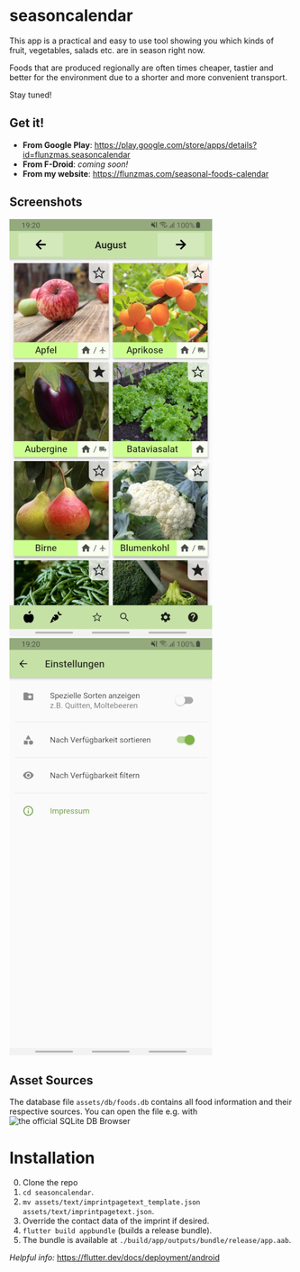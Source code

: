 # seasoncalendar

This app is a practical and easy to use tool showing you which kinds of fruit, vegetables, salads etc. are in season right now.

Foods that are produced regionally are often times cheaper, tastier and better for the environment due to a shorter and more convenient transport.

Stay tuned!

## Get it!

- **From Google Play**: https://play.google.com/store/apps/details?id=flunzmas.seasoncalendar
- **From F-Droid**: *coming soon!*
- **From my website**: https://flunzmas.com/seasonal-foods-calendar

## Screenshots

![scr1](assets/screenshots/Screenshot_20200818-192031.jpg) ![scr3](assets/screenshots/Screenshot_20200818-192041.jpg)

## Asset Sources

The database file `assets/db/foods.db` contains all food information and their respective sources. You can open the file e.g. with ![the official SQLite DB Browser](https://sqlitebrowser.org/)

# Installation

0. Clone the repo
1. `cd seasoncalendar`.
2. `mv assets/text/imprintpagetext_template.json assets/text/imprintpagetext.json`.
3. Override the contact data of the imprint if desired.
4. `flutter build appbundle` (builds a release bundle).
5. The bundle is available at `./build/app/outputs/bundle/release/app.aab`.

_Helpful info:_ https://flutter.dev/docs/deployment/android
